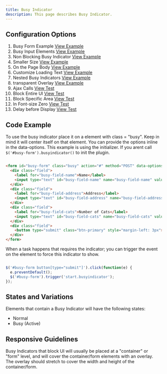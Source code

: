 ```yaml
---
title: Busy Indicator  
description: This page describes Busy Indicator.
---
```


## Configuration Options

1. Busy Form Example [View Example]( ../components/busyindicator/example-index)
2. Busy Input Elements [View Example]( ../components/busyindicator/example-inputs)
3. Non Blocking Busy Indicator [View Example]( ../components/busyindicator/example-non-blocking)
4. Smaller Size [View Example]( ../components/busyindicator/example-small)
5. On the Page Body [View Example]( ../components/busyindicator/example-body)
6. Customize Loading Text [View Example]( ../components/busyindicator/example-custom-loading-text.html)
7. Nested Busy Indicators [View Example]( ../components/busyindicator/test-nested.html)
8. transparent Overlay [View Example]( ../components/busyindicator/example-transparent-overlay.html)
9. Ajax Calls [View Test]( ../components/busyindicator/test-ajax-calls)
10. Block Entire UI [View Test]( ../components/busyindicator/test-ajax-calls)
11. Block Specific Area [View Test]( ../components/busyindicator/test-ajax-calls)
12. In Font-size Zero [View Test]( ../components/busyindicator/test-contained-in-font-size-0)
13. Delay before Display [View Test]( ../components/busyindicator/test-delayed-display.html)

## Code Example

To use the busy indicator place it on a element with class = "busy". Keep in mind it will center itself on that element.
You can provide the options inline in the data-options. This example is using the initializer. If you arent call `$('#busy-form').busyindicator()` to init the plugin.

```html

<form id="busy-form" class="busy" action="#" method="POST" data-options="{ 'displayDelay': 100, 'timeToComplete': 4000 }">
  <div class="field">
    <label for="busy-field-name">Name</label>
    <input type="text" id="busy-field-name" name="busy-field-name" value="" />
  </div>
  <div class="field">
    <label for="busy-field-address">Address</label>
    <input type="text" id="busy-field-address" name="busy-field-address" value="" />
  </div>
  <div class="field">
    <label for="busy-field-cats">Number of Cats</label>
    <input type="text" id="busy-field-cats" name="busy-field-cats" value="" />
  </div>
  <div class="field">
    <button type="submit" class="btn-primary" style="margin-left: 3px">Submit</button>
  </div>
</form>

```

When a task happens that requires the indicator; you can trigger the event on the element to force this indicator to show.

```javascript

$('#busy-form button[type="submit"]').click(function(e) {
  e.preventDefault();
  $('#busy-form').trigger('start.busyindicator');
});

```

## States and Variations

Elements that contain a Busy Indicator will have the following states:

-   Normal
-   Busy (Active)

## Responsive Guidelines

Busy Indicators that block UI will usually be placed at a "container" or "form" level, and will cover the container/form elements with an overlay. The overlay should stretch to cover the width and height of the container/form.
